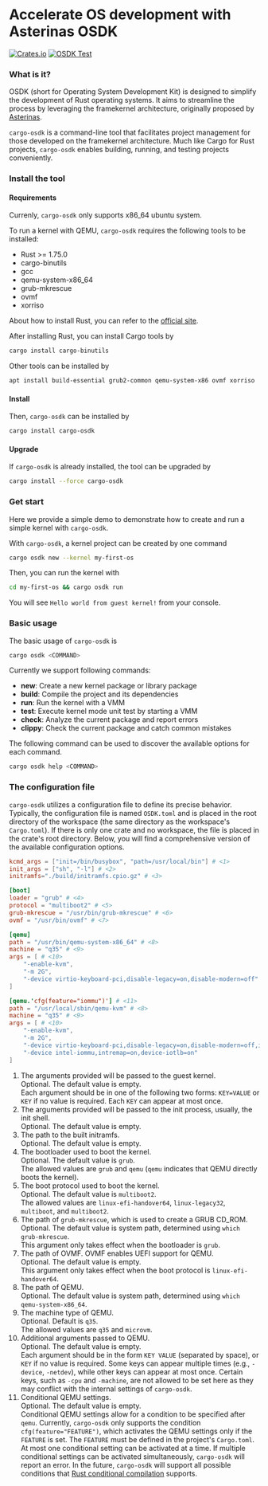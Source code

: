 # Accelerate OS development with Asterinas OSDK

[![Crates.io](https://img.shields.io/crates/v/cargo-osdk.svg)](https://crates.io/crates/cargo-osdk)
[![OSDK Test](https://github.com/asterinas/asterinas/actions/workflows/osdk_test.yml/badge.svg?event=push)](https://github.com/asterinas/asterinas/actions/workflows/osdk_test.yml)

### What is it?

OSDK (short for Operating System Development Kit) is designed to simplify the development of Rust operating systems. It aims to streamline the process by leveraging the framekernel architecture, originally proposed by [Asterinas](https://github.com/asterinas/asterinas).

`cargo-osdk` is a command-line tool that facilitates project management for those developed on the framekernel architecture. Much like Cargo for Rust projects, `cargo-osdk` enables building, running, and testing projects conveniently.

### Install the tool

#### Requirements

Currenly, `cargo-osdk` only supports x86_64 ubuntu system. 

To run a kernel with QEMU, `cargo-osdk` requires the following tools to be installed: 
- Rust >= 1.75.0
- cargo-binutils
- gcc
- qemu-system-x86_64
- grub-mkrescue
- ovmf 
- xorriso

About how to install Rust, you can refer to the [official site](https://www.rust-lang.org/tools/install).

After installing Rust, you can install Cargo tools by
```bash
cargo install cargo-binutils
```

Other tools can be installed by
```bash
apt install build-essential grub2-common qemu-system-x86 ovmf xorriso
```

#### Install 

Then, `cargo-osdk` can be installed by
```bash
cargo install cargo-osdk
``` 

#### Upgrade

If `cargo-osdk` is already installed, the tool can be upgraded by
```bash
cargo install --force cargo-osdk
```

### Get start

Here we provide a simple demo to demonstrate how to create and run a simple kernel with `cargo-osdk`.

With `cargo-osdk`, a kernel project can be created by one command
```bash
cargo osdk new --kernel my-first-os
```

Then, you can run the kernel with
```bash
cd my-first-os && cargo osdk run
```

You will see `Hello world from guest kernel!` from your console. 

### Basic usage

The basic usage of `cargo-osdk` is
```bash
cargo osdk <COMMAND>
```
Currently we support following commands:
- **new**: Create a new kernel package or library package
- **build**: Compile the project and its dependencies
- **run**: Run the kernel with a VMM
- **test**: Execute kernel mode unit test by starting a VMM
- **check**: Analyze the current package and report errors
- **clippy**: Check the current package and catch common mistakes

The following command can be used to discover the available options for each command.
```bash
cargo osdk help <COMMAND>
```

### The configuration file

`cargo-osdk` utilizes a configuration file to define its precise behavior. Typically, the configuration file is named `OSDK.toml` and is placed in the root directory of the workspace (the same directory as the workspace's `Cargo.toml`). If there is only one crate and no workspace, the file is placed in the crate's root directory. Below, you will find a comprehensive version of the available configuration options.

```toml
kcmd_args = ["init=/bin/busybox", "path=/usr/local/bin"] # <1>
init_args = ["sh", "-l"] # <2>
initramfs="./build/initramfs.cpio.gz" # <3>

[boot]
loader = "grub" # <4>
protocol = "multiboot2" # <5>
grub-mkrescue = "/usr/bin/grub-mkrescue" # <6>
ovmf = "/usr/bin/ovmf" # <7>

[qemu]
path = "/usr/bin/qemu-system-x86_64" # <8>
machine = "q35" # <9>
args = [ # <10>
    "-enable-kvm",
    "-m 2G", 
    "-device virtio-keyboard-pci,disable-legacy=on,disable-modern=off"
] 

[qemu.'cfg(feature="iommu")'] # <11>
path = "/usr/local/sbin/qemu-kvm" # <8>
machine = "q35" # <9>
args = [ # <10>
    "-enable-kvm",
    "-m 2G", 
    "-device virtio-keyboard-pci,disable-legacy=on,disable-modern=off,iommu_platform=on,ats=on",
    "-device intel-iommu,intremap=on,device-iotlb=on"
] 
```

1. The arguments provided will be passed to the guest kernel.   
Optional. The default value is empty.   
Each argument should be in one of the following two forms: `KEY=VALUE` or `KEY` if no value is required. Each `KEY` can appear at most once.  
2. The arguments provided will be passed to the init process, usually, the init shell.   
Optional. The default value is empty.
3. The path to the built initramfs.  
Optional. The default value is empty.
4. The bootloader used to boot the kernel.  
Optional. The default value is `grub`.   
The allowed values are `grub` and `qemu` (`qemu` indicates that QEMU directly boots the kernel).
5. The boot protocol used to boot the kernel.    
Optional. The default value is `multiboot2`.    
The allowed values are `linux-efi-handover64`, `linux-legacy32`, `multiboot`, and `multiboot2`.
6. The path of `grub-mkrescue`, which is used to create a GRUB CD_ROM.   
Optional. The default value is system path, determined using `which grub-mkrescue`.   
This argument only takes effect when the bootloader is `grub`.   
7. The path of OVMF. OVMF enables UEFI support for QEMU.   
Optional. The default value is empty.   
This argument only takes effect when the boot protocol is `linux-efi-handover64`.
8. The path of QEMU.  
Optional. The default value is system path, determined using `which qemu-system-x86_64`.  
9. The machine type of QEMU.  
Optional. Default is `q35`.  
The allowed values are `q35` and `microvm`.  
10. Additional arguments passed to QEMU.   
Optional. The default value is empty.   
Each argument should be in the form `KEY VALUE` (separated by space), or `KEY` if no value is required. Some keys can appear multiple times (e.g., `-device`, `-netdev`), while other keys can appear at most once. Certain keys, such as `-cpu` and `-machine`, are not allowed to be set here as they may conflict with the internal settings of `cargo-osdk`.
11. Conditional QEMU settings.   
Optional. The default value is empty.   
Conditional QEMU settings allow for a condition to be specified after `qemu`. Currently, `cargo-osdk` only supports the condition `cfg(feature="FEATURE")`, which activates the QEMU settings only if the `FEATURE` is set. The `FEATURE` must be defined in the project's `Cargo.toml`. At most one conditional setting can be activated at a time. If multiple conditional settings can be activated simultaneously, `cargo-osdk` will report an error. In the future, `cargo-osdk` will support all possible conditions that [Rust conditional compilation](https://doc.rust-lang.org/reference/conditional-compilation.html) supports.
